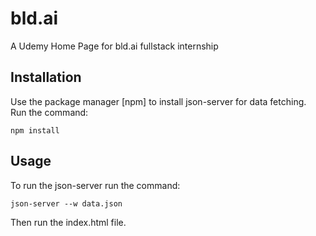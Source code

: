 # bld.ai  
A Udemy Home Page for bld.ai fullstack internship
## Installation
Use the package manager [npm] to install json-server for data fetching.
<br />
Run the command:
```
npm install
```
## Usage

To run the json-server run the command:

```
json-server --w data.json   
```

Then run the index.html file.
